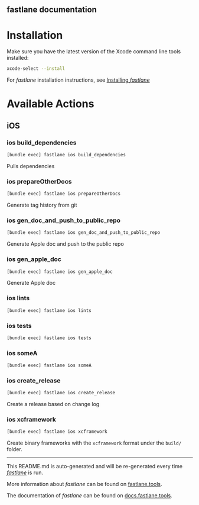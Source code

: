 fastlane documentation
----

# Installation

Make sure you have the latest version of the Xcode command line tools installed:

```sh
xcode-select --install
```

For _fastlane_ installation instructions, see [Installing _fastlane_](https://docs.fastlane.tools/#installing-fastlane)

# Available Actions

## iOS

### ios build_dependencies

```sh
[bundle exec] fastlane ios build_dependencies
```

Pulls dependencies

### ios prepareOtherDocs

```sh
[bundle exec] fastlane ios prepareOtherDocs
```

Generate tag history from git

### ios gen_doc_and_push_to_public_repo

```sh
[bundle exec] fastlane ios gen_doc_and_push_to_public_repo
```

Generate Apple doc and push to the public repo

### ios gen_apple_doc

```sh
[bundle exec] fastlane ios gen_apple_doc
```

Generate Apple doc

### ios lints

```sh
[bundle exec] fastlane ios lints
```



### ios tests

```sh
[bundle exec] fastlane ios tests
```



### ios someA

```sh
[bundle exec] fastlane ios someA
```



### ios create_release

```sh
[bundle exec] fastlane ios create_release
```

Create a release based on change log

### ios xcframework

```sh
[bundle exec] fastlane ios xcframework
```

Create binary frameworks with the `xcframework` format under the `build/` folder.

----

This README.md is auto-generated and will be re-generated every time [_fastlane_](https://fastlane.tools) is run.

More information about _fastlane_ can be found on [fastlane.tools](https://fastlane.tools).

The documentation of _fastlane_ can be found on [docs.fastlane.tools](https://docs.fastlane.tools).
